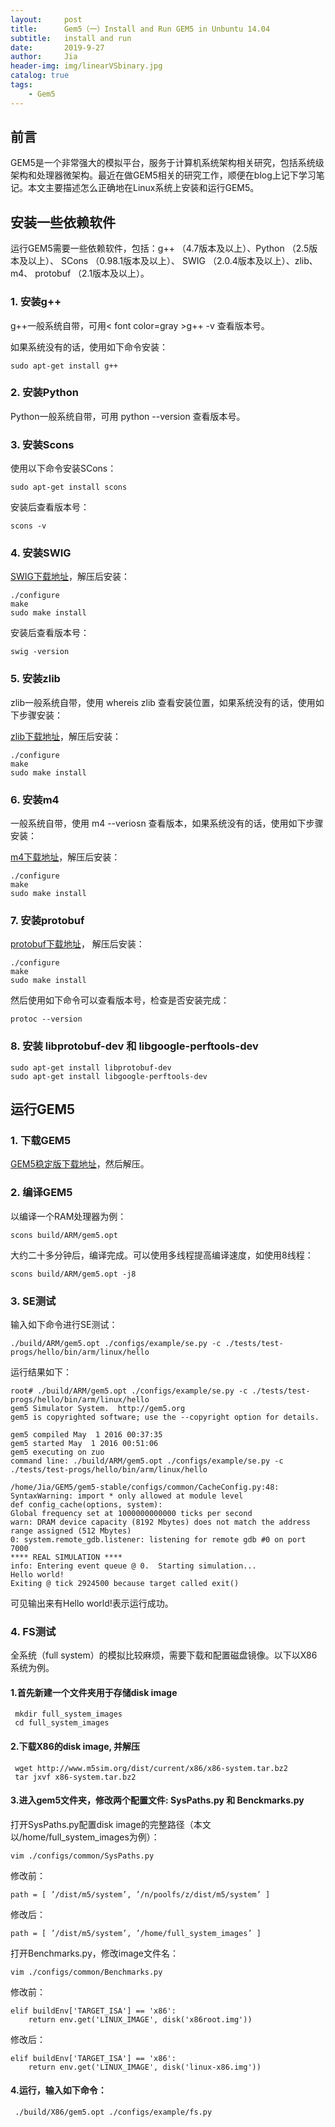 ```yaml
---
layout:     post
title:      Gem5（一）Install and Run GEM5 in Unbuntu 14.04
subtitle:   install and run 
date:       2019-9-27
author:     Jia
header-img: img/linearVSbinary.jpg
catalog: true
tags:
    - Gem5
---
```



## 前言

GEM5是一个非常强大的模拟平台，服务于计算机系统架构相关研究，包括系统级架构和处理器微架构。最近在做GEM5相关的研究工作，顺便在blog上记下学习笔记。本文主要描述怎么正确地在Linux系统上安装和运行GEM5。

## 安装一些依赖软件
运行GEM5需要一些依赖软件，包括：g++ （4.7版本及以上）、Python （2.5版本及以上）、 SCons （0.98.1版本及以上）、 SWIG （2.0.4版本及以上）、zlib、m4、 protobuf （2.1版本及以上）。

### 1. 安装g++
g++一般系统自带，可用< font color=gray >g++ -v </font> 查看版本号。

如果系统没有的话，使用如下命令安装：
```objc
sudo apt-get install g++
```
### 2. 安装Python
Python一般系统自带，可用 python --version 查看版本号。

### 3. 安装Scons
使用以下命令安装SCons：
```objc
sudo apt-get install scons
```
安装后查看版本号：
```objc
scons -v
```
### 4. 安装SWIG
[SWIG下载地址](http://swig.org/)，解压后安装：
```objc
./configure   
make    
sudo make install 
```
安装后查看版本号：
```objc
swig -version
```
### 5. 安装zlib
zlib一般系统自带，使用 whereis zlib 查看安装位置，如果系统没有的话，使用如下步骤安装：

[zlib下载地址](http://www.zlib.net/)，解压后安装：
```objc
./configure   
make    
sudo make install 
```  
### 6. 安装m4
一般系统自带，使用 m4 --veriosn 查看版本，如果系统没有的话，使用如下步骤安装：

[m4下载地址](http://www.gnu.org/software/m4/m4.html)，解压后安装：
```objc
./configure   
make    
sudo make install  
```
### 7. 安装protobuf
[protobuf下载地址](https://github.com/protocolbuffers/protobuf)， 解压后安装：
```objc
./configure   
make    
sudo make install  
```
然后使用如下命令可以查看版本号，检查是否安装完成：
```objc
protoc --version 
```
### 8. 安装 libprotobuf-dev 和 libgoogle-perftools-dev
```objc
sudo apt-get install libprotobuf-dev    
sudo apt-get install libgoogle-perftools-dev   
```
## 运行GEM5

### 1. 下载GEM5
[GEM5稳定版下载地址](http://repo.gem5.org/gem5-stable)，然后解压。

### 2. 编译GEM5
以编译一个RAM处理器为例：
```objc
scons build/ARM/gem5.opt
```
大约二十多分钟后，编译完成。可以使用多线程提高编译速度，如使用8线程：
```objc
scons build/ARM/gem5.opt -j8
```
### 3. SE测试
输入如下命令进行SE测试：
```objc
./build/ARM/gem5.opt ./configs/example/se.py -c ./tests/test-progs/hello/bin/arm/linux/hello
```
运行结果如下：
```objc
root# ./build/ARM/gem5.opt ./configs/example/se.py -c ./tests/test-progs/hello/bin/arm/linux/hello
gem5 Simulator System.  http://gem5.org
gem5 is copyrighted software; use the --copyright option for details.

gem5 compiled May  1 2016 00:37:35
gem5 started May  1 2016 00:51:06
gem5 executing on zuo
command line: ./build/ARM/gem5.opt ./configs/example/se.py -c ./tests/test-progs/hello/bin/arm/linux/hello

/home/Jia/GEM5/gem5-stable/configs/common/CacheConfig.py:48: SyntaxWarning: import * only allowed at module level
def config_cache(options, system):
Global frequency set at 1000000000000 ticks per second
warn: DRAM device capacity (8192 Mbytes) does not match the address range assigned (512 Mbytes)
0: system.remote_gdb.listener: listening for remote gdb #0 on port 7000
**** REAL SIMULATION ****
info: Entering event queue @ 0.  Starting simulation...
Hello world!
Exiting @ tick 2924500 because target called exit()
```
可见输出来有Hello world!表示运行成功。

### 4. FS测试
全系统（full system）的模拟比较麻烦，需要下载和配置磁盘镜像。以下以X86系统为例。

#### 1.首先新建一个文件夹用于存储disk image
```objc
 mkdir full_system_images
 cd full_system_images
```
#### 2.下载X86的disk image, 并解压
```objc
 wget http://www.m5sim.org/dist/current/x86/x86-system.tar.bz2
 tar jxvf x86-system.tar.bz2
```
#### 3.进入gem5文件夹，修改两个配置文件: SysPaths.py 和 Benckmarks.py

打开SysPaths.py配置disk image的完整路径（本文以/home/full_system_images为例）：
```objc
vim ./configs/common/SysPaths.py
```
修改前：
```objc
path = [ ’/dist/m5/system’, ’/n/poolfs/z/dist/m5/system’ ]
```
修改后：
```objc
path = [ ’/dist/m5/system’, ’/home/full_system_images’ ]
```
打开Benchmarks.py，修改image文件名：
```objc
vim ./configs/common/Benchmarks.py
```
修改前：
```objc
elif buildEnv['TARGET_ISA'] == 'x86':
    return env.get('LINUX_IMAGE', disk('x86root.img'))
```
修改后：
```objc
elif buildEnv['TARGET_ISA'] == 'x86':
    return env.get('LINUX_IMAGE', disk('linux-x86.img'))
```
#### 4.运行，输入如下命令：
```objc
 ./build/X86/gem5.opt ./configs/example/fs.py
```

